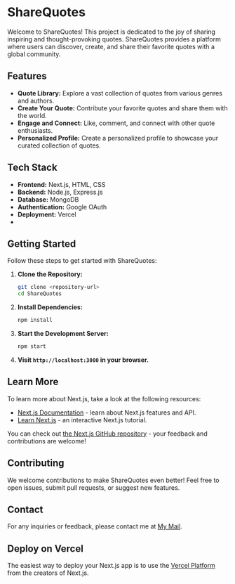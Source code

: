 
# ShareQuotes

Welcome to ShareQuotes! This project is dedicated to the joy of sharing inspiring and thought-provoking quotes. ShareQuotes provides a platform where users can discover, create, and share their favorite quotes with a global community.

## Features

- **Quote Library:** Explore a vast collection of quotes from various genres and authors.
- **Create Your Quote:** Contribute your favorite quotes and share them with the world.
- **Engage and Connect:** Like, comment, and connect with other quote enthusiasts.
- **Personalized Profile:** Create a personalized profile to showcase your curated collection of quotes.

## Tech Stack

- **Frontend:** Next.js, HTML, CSS
- **Backend:** Node.js, Express.js
- **Database:** MongoDB
- **Authentication:** Google OAuth
- **Deployment:** Vercel
- 
## Getting Started

Follow these steps to get started with ShareQuotes:

1. **Clone the Repository:**
   ```bash
   git clone <repository-url>
   cd ShareQuotes
   ```

2. **Install Dependencies:**
   ```bash
   npm install
   ```

3. **Start the Development Server:**
   ```bash
   npm start
   ```

4. **Visit `http://localhost:3000` in your browser.**

## Learn More

To learn more about Next.js, take a look at the following resources:

- [Next.js Documentation](https://nextjs.org/docs) - learn about Next.js features and API.
- [Learn Next.js](https://nextjs.org/learn) - an interactive Next.js tutorial.

You can check out [the Next.js GitHub repository](https://github.com/vercel/next.js/) - your feedback and contributions are welcome!

## Contributing

We welcome contributions to make ShareQuotes even better! Feel free to open issues, submit pull requests, or suggest new features.

## Contact

For any inquiries or feedback, please contact me at [My Mail](mailto:shreyaspathak.ofc@gmail.com).


## Deploy on Vercel

The easiest way to deploy your Next.js app is to use the [Vercel Platform](https://vercel.com/new?utm_medium=default-template&filter=next.js&utm_source=create-next-app&utm_campaign=create-next-app-readme) from the creators of Next.js.
